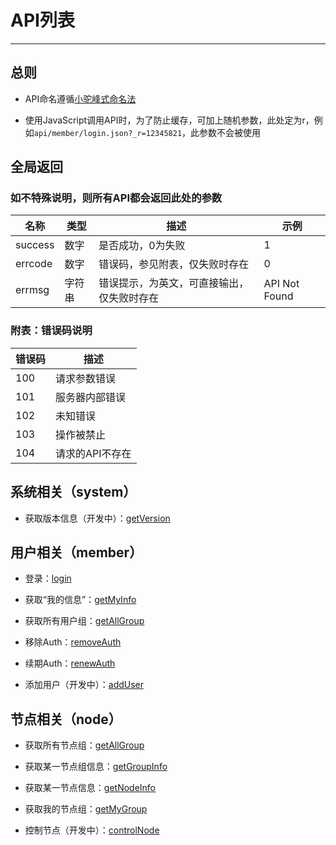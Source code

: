 # API列表

***

## 总则

* API命名遵循[小驼峰式命名法](http://zh.wikipedia.org/wiki/%E9%A7%9D%E5%B3%B0%E5%BC%8F%E5%A4%A7%E5%B0%8F%E5%AF%AB)

* 使用JavaScript调用API时，为了防止缓存，可加上随机参数，此处定为r，例如`api/member/login.json?_r=12345821`，此参数不会被使用

## 全局返回

### 如不特殊说明，则所有API都会返回此处的参数

| 名称 | 类型 | 描述 | 示例 |
| --- | --- | --- | --- |
| success | 数字 | 是否成功，0为失败 | 1 |
| errcode | 数字 | 错误码，参见附表，仅失败时存在 | 0 |
| errmsg | 字符串 | 错误提示，为英文，可直接输出，仅失败时存在 | API Not Found |

### 附表：错误码说明

| 错误码 | 描述 |
| --- | --- |
| 100 | 请求参数错误 |
| 101 | 服务器内部错误 |
| 102 | 未知错误 |
| 103 | 操作被禁止 |
| 104 | 请求的API不存在 |

## 系统相关（system）

* 获取版本信息（开发中）：[getVersion](system/getVersion.md)

## 用户相关（member）

* 登录：[login](member/login.md)

* 获取“我的信息”：[getMyInfo](member/getMyInfo.md)

* 获取所有用户组：[getAllGroup](member/getAllGroup.md)

* 移除Auth：[removeAuth](member/removeAuth.md)

* 续期Auth：[renewAuth](member/renewAuth.md)

* 添加用户（开发中）：[addUser](member/addUser.md)

## 节点相关（node）

* 获取所有节点组：[getAllGroup](node/getAllGroup.md)

* 获取某一节点组信息：[getGroupInfo](node/getGroupInfo.md)

* 获取某一节点信息：[getNodeInfo](node/getNodeInfo.md)

* 获取我的节点组：[getMyGroup](node/getMyGroup.md)

* 控制节点（开发中）：[controlNode](node/controlNode.md)